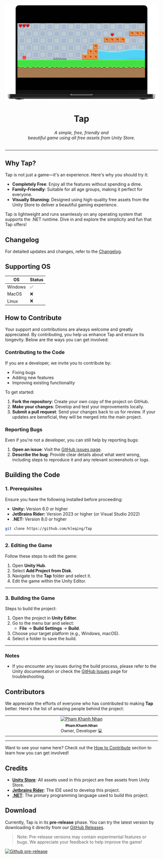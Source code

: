 ![image](https://raw.githubusercontent.com/kleqing/Tap/refs/heads/pages/images/mockup-icon.png)

<h1 align="center">Tap</h1>
<h6 align="center">A simple, free, friendly and 
<br>beautiful game using all free assets from Unity Store.</h6>

---

## Why Tap?

Tap is not just a game—it's an experience. Here's why you should try it:

- **Completely Free**: Enjoy all the features without spending a dime.
- **Family-Friendly**: Suitable for all age groups, making it perfect for everyone.
- **Visually Stunning**: Designed using high-quality free assets from the Unity Store to deliver a beautiful gaming experience.

Tap is lightweight and runs seamlessly on any operating system that supports the .NET runtime. Dive in and explore the simplicity and fun that Tap offers!

## Changelog

For detailed updates and changes, refer to the [Changelog](./CHANGELOG.md).

## Supporting OS

|     OS     | Status |
|------------|--------|
| Windows    | ✅      |
| MacOS      | ❌      |
| Linux      | ❌      |

## How to Contribute

Your support and contributions are always welcome and greatly appreciated. By contributing, you help us enhance Tap and ensure its longevity. Below are the ways you can get involved:

### Contributing to the Code

If you are a developer, we invite you to contribute by:
- Fixing bugs
- Adding new features
- Improving existing functionality

To get started:
1. **Fork the repository**: Create your own copy of the project on GitHub.
2. **Make your changes**: Develop and test your improvements locally.
3. **Submit a pull request**: Send your changes back to us for review. If your updates are beneficial, they will be merged into the main project.

### Reporting Bugs

Even if you're not a developer, you can still help by reporting bugs:
1. **Open an issue**: Visit the [GitHub issues page](https://github.com/kleqing/Tap/issues).
2. **Describe the bug**: Provide clear details about what went wrong, including steps to reproduce it and any relevant screenshots or logs.

## Building the Code

### 1. Prerequisites
Ensure you have the following installed before proceeding:
- **Unity:** Version 6.0 or higher
- **JetBrains Rider:** Version 2023 or higher (or Visual Studio 2022)
- **.NET:** Version 8.0 or higher

```bash
git clone https://github.com/kleqing/Tap
```

---

### 2. Editing the Game
Follow these steps to edit the game:
1. Open **Unity Hub**.
2. Select **Add Project from Disk**.
3. Navigate to the **Tap** folder and select it.
4. Edit the game within the Unity Editor.

---

### 3. Building the Game
Steps to build the project:
1. Open the project in **Unity Editor**.
2. Go to the menu bar and select:
   - **File** -> **Build Settings** -> **Build**.
3. Choose your target platform (e.g., Windows, macOS).
4. Select a folder to save the build.

---

### Notes
- If you encounter any issues during the build process, please refer to the Unity documentation or check the [GitHub Issues](https://github.com/kleqing/Tap/issues) page for troubleshooting.


## Contributors

We appreciate the efforts of everyone who has contributed to making **Tap** better. Here's the list of amazing people behind the project:

<table>
  <tbody>
    <tr>
      <td align="center" valign="top" width="20%">
        <a href="https://github.com/kleqing">
          <img src="https://avatars.githubusercontent.com/u/78801337?v=4?s=100" width="100px;" alt="Pham Khanh Nhan"/>
          <br />
          <sub><b>Pham Khanh Nhan</b></sub>
        </a>
        <br />
        <span>Owner, Developer</span> 💻
      </td>
    </tr>
  </tbody>
</table>

---

Want to see your name here? Check out the [How to Contribute](#how-to-contribute) section to learn how you can get involved!


## Credits

- [**Unity Store**](https://assetstore.unity.com/?category=2d&free=true&orderBy=1&page=1): All assets used in this project are free assets from Unity Store.
- [**Jetbrains Rider**](https://www.jetbrains.com/rider/): The IDE used to develop this project.
- [**.NET**](https://dotnet.microsoft.com/): The primary programming language used to build this project.

## Download

Currently, Tap is in its **pre-release** phase. You can try the latest version by downloading it directly from our [GitHub Releases](https://github.com/kleqing/Tap/releases).

> Note: Pre-release versions may contain experimental features or bugs. We appreciate your feedback to help improve the game!

[![Github pre-release](https://img.shields.io/github/v/release/kleqing/Tap?include_prereleases&labelColor=282c34&logo=GitHub&style=for-the-badge)](https://github.com/kleqing/Tap/releases)
